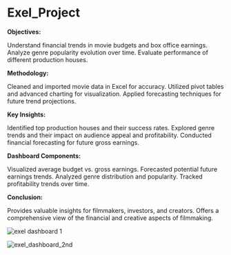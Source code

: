 # Exel_Project
**Objectives:**

Understand financial trends in movie budgets and box office earnings.
Analyze genre popularity evolution over time.
Evaluate performance of different production houses.

**Methodology:**

Cleaned and imported movie data in Excel for accuracy.
Utilized pivot tables and advanced charting for visualization.
Applied forecasting techniques for future trend projections.

**Key Insights:**

Identified top production houses and their success rates.
Explored genre trends and their impact on audience appeal and profitability.
Conducted financial forecasting for future gross earnings.

**Dashboard Components:**

Visualized average budget vs. gross earnings.
Forecasted potential future earnings trends.
Analyzed genre distribution and popularity.
Tracked profitability trends over time.

**Conclusion:**

Provides valuable insights for filmmakers, investors, and creators.
Offers a comprehensive view of the financial and creative aspects of filmmaking.

![exel dashboard 1](https://github.com/Aakarshnigam/Exel_Project/assets/138697476/13352458-f3f6-4079-9d60-d2df7bfdf434)

![exel_dashboard_2nd ](https://github.com/Aakarshnigam/Exel_Project/assets/138697476/51d8ebc5-04dd-4e0d-9ebe-c4f7da52174d)
